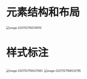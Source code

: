 # 元素结构和布局

<img src="http://mdrs.yuanjin.tech/img/20211127183139.png" alt="image-20211127183139110" style="zoom:50%;" />

# 样式标注

<img src="http://mdrs.yuanjin.tech/img/20211127194321.png" alt="image-20211127194321563" style="zoom:50%;" />

<img src="http://mdrs.yuanjin.tech/img/20211127194532.png" alt="image-20211127194532795" style="zoom:50%;" />